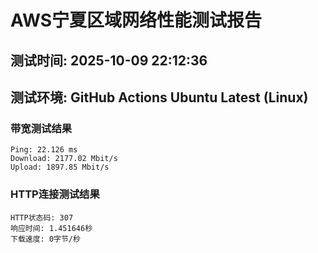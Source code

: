 # AWS宁夏区域网络性能测试报告
## 测试时间: 2025-10-09 22:12:36
## 测试环境: GitHub Actions Ubuntu Latest (Linux)

### 带宽测试结果
```
Ping: 22.126 ms
Download: 2177.02 Mbit/s
Upload: 1897.85 Mbit/s
```

### HTTP连接测试结果
```
HTTP状态码: 307
响应时间: 1.451646秒
下载速度: 0字节/秒
```

